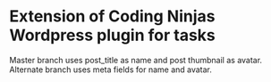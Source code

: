 # Extension of Coding Ninjas Wordpress plugin for tasks

Master branch uses post_title as name and post thumbnail as avatar.
Alternate branch uses meta fields for name and avatar.
